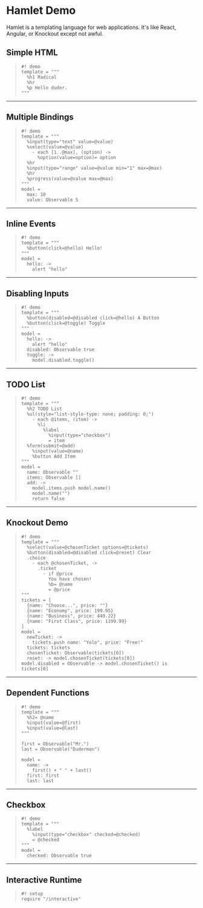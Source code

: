 Hamlet Demo
===========

Hamlet is a templating language for web applications. It's like React, Angular,
or Knockout except not awful.

Simple HTML
-------

>     #! demo
>     template = """
>       %h1 Radical
>       %hr
>       %p Hello duder.
>     """

---

Multiple Bindings
-----------------

>     #! demo
>     template = """
>       %input(type="text" value=@value)
>       %select(value=@value)
>         - each [1..@max], (option) ->
>           %option(value=option)= option
>       %hr
>       %input(type="range" value=@value min="1" max=@max)
>       %hr
>       %progress(value=@value max=@max)
>     """
>     model =
>       max: 10
>       value: Observable 5

---

Inline Events
-------------

>     #! demo
>     template = """
>       %button(click=@hello) Hello!
>     """
>     model =
>       hello: ->
>         alert "hello"

---

Disabling Inputs
----------------

>     #! demo
>     template = """
>       %button(disabled=@disabled click=@hello) A Button
>       %button(click=@toggle) Toggle
>     """
>     model =
>       hello: ->
>         alert "hello"
>       disabled: Observable true
>       toggle: ->
>         model.disabled.toggle()
>

---

TODO List
---------

>     #! demo
>     template = """
>       %h2 TODO List
>       %ul(style="list-style-type: none; padding: 0;")
>         - each @items, (item) ->
>           %li
>             %label
>               %input(type="checkbox")
>               = item
>       %form(submit=@add)
>         %input(value=@name)
>         %button Add Item
>     """
>     model =
>       name: Observable ""
>       items: Observable []
>       add: ->
>         model.items.push model.name()
>         model.name("")
>         return false


---

Knockout Demo
-------------

>     #! demo
>     template = """
>       %select(value=@chosenTicket options=@tickets)
>       %button(disabled=@disabled click=@reset) Clear
>       .choice
>         - each @chosenTicket, ->
>           .ticket
>             - if @price
>               You have chosen!
>               %b= @name
>               = @price
>     """
>     tickets = [
>       {name: "Choose...", price: ""}
>       {name: "Economy", price: 199.95}
>       {name: "Business", price: 449.22}
>       {name: "First Class", price: 1199.99}
>     ]
>     model =
>       newTicket: ->
>         tickets.push name: "Yolo", price: "Free!"
>       tickets: tickets
>       chosenTicket: Observable(tickets[0])
>       reset: -> model.chosenTicket(tickets[0])
>     model.disabled = Observable -> model.chosenTicket() is tickets[0]

---


Dependent Functions
-------------------

>     #! demo
>     template = """
>       %h2= @name
>       %input(value=@first)
>       %input(value=@last)
>     """
>
>     first = Observable("Mr.")
>     last = Observable("Duderman")
>
>     model =
>       name: ->
>         first() + " " + last()
>       first: first
>       last: last

---

Checkbox
--------

>     #! demo
>     template = """
>       %label
>         %input(type="checkbox" checked=@checked)
>         = @checked
>     """
>     model =
>       checked: Observable true

---


Interactive Runtime
-------------------

>     #! setup
>     require "/interactive"
